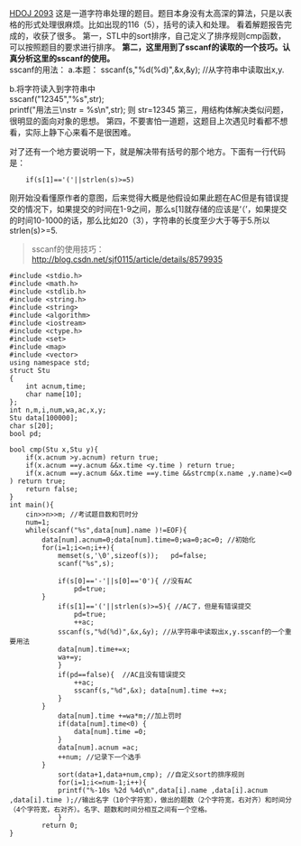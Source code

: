 [HDOJ 2093](http://acm.hdu.edu.cn/showproblem.php?pid=2093)
这是一道字符串处理的题目。题目本身没有太高深的算法，只是以表格的形式处理很麻烦。比如出现的116（5），括号的读入和处理。
看着解题报告完成的，收获了很多。
第一，STL中的sort排序，自己定义了排序规则cmp函数，可以按照题目的要求进行排序。
**第二，这里用到了sscanf的读取的一个技巧。认真分析这里的sscanf的使用。**  
sscanf的用法：
a.本题：
sscanf(s,"%d(%d)",&x,&y); //从字符串中读取出x,y.

b.将字符读入到字符串中  
    sscanf("12345","%s",str);  
    printf("用法三\nstr = %s\n",str); 
   则 str=12345
第三，用结构体解决类似问题，很明显的面向对象的思想。
第四，不要害怕一道题，这题目上次遇见时看都不想看，实际上静下心来看不是很困难。

对了还有一个地方要说明一下，就是解决带有括号的那个地方。下面有一行代码是：
```
	if(s[1]=='('||strlen(s)>=5)
```
刚开始没看懂原作者的意图，后来觉得大概是他假设如果此题在AC但是有错误提交的情况下，如果提交的时间在1-9之间，那么s[1]就存储的应该是‘（’，如果提交的时间10-1000的话，那么比如20（3），字符串的长度至少大于等于5.所以strlen(s)>=5.
> sscanf的使用技巧：http://blog.csdn.net/sjf0115/article/details/8579935

```
#include <stdio.h>
#include <math.h>
#include <stdlib.h>
#include <string.h>
#include <string>
#include <algorithm>
#include <iostream>
#include <ctype.h>
#include <set>
#include <map>
#include <vector>
using namespace std;
struct Stu
{
	int acnum,time;	
	char name[10];
};
int n,m,i,num,wa,ac,x,y;
Stu data[100000];
char s[20];
bool pd;

bool cmp(Stu x,Stu y){
	if(x.acnum >y.acnum) return true;
	if(x.acnum ==y.acnum &&x.time <y.time ) return true;
	if(x.acnum ==y.acnum &&x.time ==y.time &&strcmp(x.name ,y.name)<=0 ) return true;
	return false;
}
int main(){
	cin>>n>>m; //考试题目数和罚时分
	num=1;
	while(scanf("%s",data[num].name )!=EOF){
		data[num].acnum=0;data[num].time=0;wa=0;ac=0; //初始化
		for(i=1;i<=n;i++){
			memset(s,'\0',sizeof(s));	pd=false;	
			scanf("%s",s);
			
			if(s[0]=='-'||s[0]=='0'){ //没有AC
				pd=true;
		}
			if(s[1]=='('||strlen(s)>=5){ //AC了，但是有错误提交
				pd=true;
				++ac;
			sscanf(s,"%d(%d)",&x,&y); //从字符串中读取出x,y.sscanf的一个重要用法
			data[num].time+=x;
			wa+=y;
			}
			if(pd==false){  //AC且没有错误提交
				++ac;
				sscanf(s,"%d",&x); data[num].time +=x;
			}
		}
			data[num].time +=wa*m;//加上罚时
			if(data[num].time<0) {
				data[num].time =0;
			}
			data[num].acnum =ac;
			++num; //记录下一个选手
		}
			sort(data+1,data+num,cmp); //自定义sort的排序规则
			for(i=1;i<=num-1;i++){
			printf("%-10s %2d %4d\n",data[i].name ,data[i].acnum ,data[i].time );//输出名字（10个字符宽），做出的题数（2个字符宽，右对齐）和时间分（4个字符宽，右对齐）。名字、题数和时间分相互之间有一个空格。
			}
		return 0;
}

```